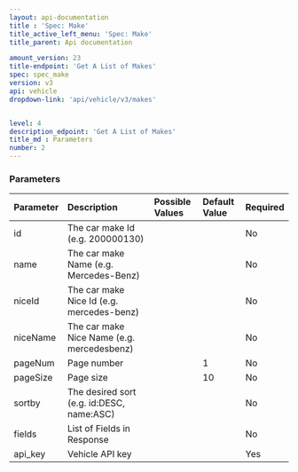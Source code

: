 ```yaml
---
layout: api-documentation
title : 'Spec: Make'
title_active_left_menu: 'Spec: Make'
title_parent: Api documentation

amount_version: 23
title-endpoint: 'Get A List of Makes'
spec: spec_make
version: v3
api: vehicle
dropdown-link: 'api/vehicle/v3/makes'


level: 4
description_edpoint: 'Get A List of Makes'
title_md : Parameters
number: 2
---
```


### Parameters

| Parameter         | Description                                           | Possible Values     | Default Value | Required |
|:------------------|:------------------------------------------------------|:-----------------   |:------------- |:-------- |
| id                | The car make Id (e.g. 200000130)                      |                     |               | No       |
| name              | The car make Name (e.g. Mercedes-Benz)                |                     |               | No       |
| niceId            | The car make Nice Id (e.g. mercedes-benz)             |                     |               | No       |
| niceName          | The car make Nice Name (e.g. mercedesbenz)            |                     |               | No       |
| pageNum           | Page number                                           |                     | 1             | No       |
| pageSize          | Page size                                             |                     | 10            | No       |
| sortby            | The desired sort (e.g. id:DESC, name:ASC)             |                     |               | No       |
| fields            | List of Fields in Response                            |                     |               | No       |
| api_key           | Vehicle API key                                       |                     |               | Yes      |